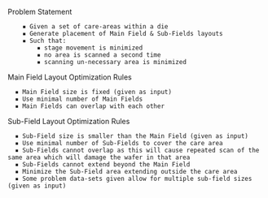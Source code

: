 Problem Statement

		▪ Given a set of care-areas within a die
		▪ Generate placement of Main Field & Sub-Fields layouts
		▪ Such that:
		    ▪ stage movement is minimized
		    ▪ no area is scanned a second time
		    ▪ scanning un-necessary area is minimized

Main Field Layout Optimization Rules

	  ▪ Main Field size is fixed (given as input)
	  ▪ Use minimal number of Main Fields 
	  ▪ Main Fields can overlap with each other

Sub-Field Layout Optimization Rules

	  ▪ Sub-Field size is smaller than the Main Field (given as input)
	  ▪ Use minimal number of Sub-Fields to cover the care area
	  ▪ Sub-Fields cannot overlap as this will cause repeated scan of the same area which will damage the wafer in that area
	  ▪ Sub-Fields cannot extend beyond the Main Field
	  ▪ Minimize the Sub-Field area extending outside the care area
	  ▪ Some problem data-sets given allow for multiple sub-field sizes (given as input)
 
